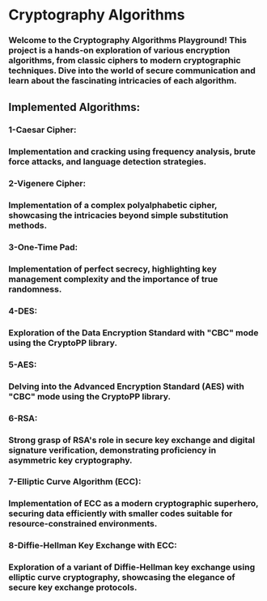 # Cryptography Algorithms

### Welcome to the Cryptography Algorithms Playground! This project is a hands-on exploration of various encryption algorithms, from classic ciphers to modern cryptographic techniques. Dive into the world of secure communication and learn about the fascinating intricacies of each algorithm.

## Implemented Algorithms:

### 1-Caesar Cipher:

### Implementation and cracking using frequency analysis, brute force attacks, and language detection strategies.

### 2-Vigenere Cipher:

### Implementation of a complex polyalphabetic cipher, showcasing the intricacies beyond simple substitution methods.

### 3-One-Time Pad:

### Implementation of perfect secrecy, highlighting key management complexity and the importance of true randomness.

### 4-DES:

### Exploration of the Data Encryption Standard with "CBC" mode using the CryptoPP library.

### 5-AES:

### Delving into the Advanced Encryption Standard (AES) with "CBC" mode using the CryptoPP library.

### 6-RSA:

### Strong grasp of RSA's role in secure key exchange and digital signature verification, demonstrating proficiency in asymmetric key cryptography.

### 7-Elliptic Curve Algorithm (ECC):

### Implementation of ECC as a modern cryptographic superhero, securing data efficiently with smaller codes suitable for resource-constrained environments.

### 8-Diffie-Hellman Key Exchange with ECC:

### Exploration of a variant of Diffie-Hellman key exchange using elliptic curve cryptography, showcasing the elegance of secure key exchange protocols.
